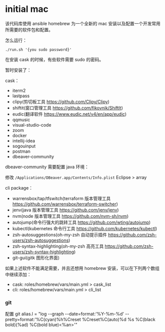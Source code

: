 # initial mac

该代码库使用 ansible homebrew 为一个全新的 mac 安装以及配置一个开发常用所需要的软件包和配置。

怎么运行：

```
./run.sh '{you sudo password}'
```

在安装 cask 的时候，有些软件需要 sudo 的密码。

暂时安装了：

cask：

- iterm2
- lastpass
- clipy(剪切板工具 https://github.com/Clipy/Clipy)
- shiftit(窗口管理工具 https://github.com/fikovnik/ShiftIt)
- eudic(翻译软件 https://www.eudic.net/v4/en/app/eudic)
- qqmusic
- visual-studio-code
- zoom
- docker
- intellij-idea
- sogouinput
- postman
- dbeaver-community

dbeaver-community 需要配置 java 环境：

修改 `/Applications/DBeaver.app/Contents/Info.plist` Eclipse > array

cli package：

- warrensbox/tap/tfswitch(terraform 版本管理工具 https://github.com/warrensbox/terraform-switcher)
- jenv(java 版本管理工具 https://github.com/jenv/jenv)
- nvm(node 版本管理工具 https://github.com/nvm-sh/nvm)
- autojump(命令行强大的跳转工具 https://github.com/wting/autojump)
- kubectl(kubernetes 命令行工具 https://github.com/kubernetes/kubectl)
- zsh-autosuggestions(oh-my-zsh 自动提示插件 https://github.com/zsh-users/zsh-autosuggestions)
- zsh-syntax-highlighting(oh-my-zsh 高亮工具 https://github.com/zsh-users/zsh-syntax-highlighting)
- git-gui(gitk 图形化界面)

如果上述软件不能满足需要，并且还想用 homebrew 安装，可以在下列两个数组中继续添加：

- cask: roles/homebrew/vars/main.yml > cask_list
- cli: roles/homebrew/vars/main.yml > cli_list

### git

配置 git alias.l = "log --graph --date=format:'%Y-%m-%d' --pretty=format:'%C(cyan)%h%Creset %Creset%C(auto)%d %s %C(black bold)(%ad) %C(bold blue)<%an>'"
